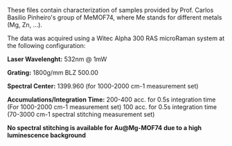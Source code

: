 These files contain characterization of samples provided by Prof. Carlos Basilio Pinheiro's group of MeMOF74, where Me stands for different metals (Mg, Zn, ...).

The data was acquired using a Witec Alpha 300 RAS microRaman system at the following configuration:

**Laser Wavelenght:** 532nm @ 1mW

**Grating:** 1800g/mm BLZ 500.00

**Spectral Center:** 1399.960 (for 1000-2000 cm-1 measurement set)

**Accumulations/Integration Time:** 200-400 acc. for 0.5s integration time (For 1000-2000 cm-1 measurement set)
                                    100 acc. for 0.5s integration time (70-3000 cm-1 spectral stitching measurement set)
                                    
**No spectral stitching is available for Au@Mg-MOF74 due to a high luminescence background**
